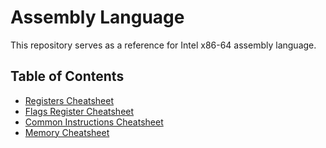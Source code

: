 # Assembly Language
This repository serves as a reference for Intel x86-64 assembly language.


## Table of Contents
- [Registers Cheatsheet](https://github.com/SAFCSP-Team/assembly-language/blob/main/registers-cheatsheet.md)
- [Flags Register Cheatsheet](https://github.com/SAFCSP-Team/assembly-language/blob/main/flags-register-cheatsheet.md)
- [Common Instructions Cheatsheet](https://github.com/SAFCSP-Team/assembly-language/blob/main/common-instructions-cheatsheet.md)
- [Memory Cheatsheet](https://github.com/SAFCSP-Team/assembly-language/blob/main/memory-cheatsheet.md)
